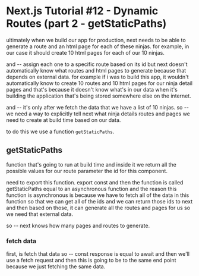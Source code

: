 # Next.js Tutorial #12 - Dynamic Routes (part 2 - getStaticPaths)

ultimately when we build our app for production, next needs to be able to generate a route and an html page for each of these ninjas. for example, in our case it should create 10 html pages for each of our 10 ninjas.

and -- assign each one to a specific route based on its id but next doesn't automatically know what routes and html pages to generate because that depends on external data.
for example if i was to build this app, it wouldn't automatically know to create 10 routes and 10 html pages for our ninja detail pages and that's because it doesn't know what's in our data when it's building the application that's being stored somewhere else on the internet.

and -- it's only after we fetch the data that we have a list of 10 ninjas. so -- we need a way to explicitly tell next what ninja details routes and pages we need to create at build time based on our data.

to do this we use a function `getStaticPaths`.

## getStaticPaths

function that's going to run at build time and inside it we return all the possible values for our route parameter the id for this component.

need to export this function.
export const and then the function is called getStaticPaths equal to an asynchronous function and the reason this function is asynchronous is because we have to fetch all of the data in this function so that we can get all of the ids and we can return those ids to next and then based on those, it can generate all the routes and pages for us so we need that external data.

so -- next knows how many pages and routes to generate.

### fetch data

first, is fetch that data so -- const response is equal to await and then we'll use a fetch request and then this is going to be to the same end point because we just fetching the same data.

